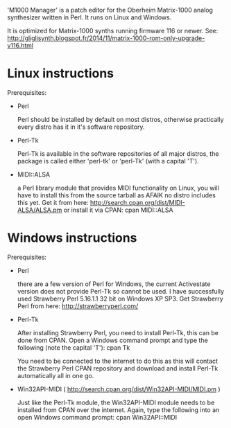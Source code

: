 'M1000 Manager' is a patch editor for the Oberheim Matrix-1000 
analog synthesizer written in Perl. It runs on Linux and Windows.

It is optimized for Matrix-1000 synths running firmware 116 or newer.
See:
http://gliglisynth.blogspot.fr/2014/11/matrix-1000-rom-only-upgrade-v116.html


Linux instructions
==================

Prerequisites:


- Perl

  Perl should be installed by default on most distros, otherwise practically
  every distro has it in it's software repository.


- Perl-Tk

  Perl-Tk is available in the software repositories of all major distros, the
  package is called either 'perl-tk' or 'perl-Tk' (with a capital 'T').


- MIDI::ALSA

  a Perl library module that provides MIDI functionality on Linux, you will
  have to install this from the source tarball as AFAIK no distro includes
  this yet. Get it from here: http://search.cpan.org/dist/MIDI-ALSA/ALSA.pm
  or install it via CPAN: cpan MIDI::ALSA



Windows instructions
====================

Prerequisites:


- Perl

  there are a few version of Perl for Windows, the current Activestate version
  does not provide Perl-Tk so cannot be used. I have successfully used
  Strawberry Perl 5.16.1.1 32 bit on Windows XP SP3.
  Get Strawberry Perl from here: http://strawberryperl.com/


- Perl-Tk

  After installing Strawberry Perl, you need to install Perl-Tk, this can be
  done from CPAN. Open a Windows command prompt and type the following (note
  the capital 'T'): cpan Tk

  You need to be connected to the internet to do this as this will contact the
  Strawberry Perl CPAN repository and download and install Perl-Tk
  automatically all in one go.


- Win32API-MIDI  ( http://search.cpan.org/dist/Win32API-MIDI/MIDI.pm )

  Just like the Perl-Tk module, the Win32API-MIDI module needs to be installed
  from CPAN over the internet. Again, type the following into an open Windows
  command prompt: cpan Win32API::MIDI

